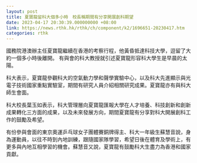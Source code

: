```yaml
---
layout: post
title: 夏寶龍留科大個多小時　校長稱期間有分享開展創科期望
date: 2023-04-17 20:30:39.000000000 +08:00
link: https://news.rthk.hk/rthk/ch/component/k2/1696651-20230417.htm
categories: rthk
---
```


國務院港澳辦主任夏寶龍繼續在香港的考察行程，他黃昏抵達科技大學，逗留了大約一個多小時後離開。 有與會的科大教授就引述夏寶龍形容科大學生是早晨的太陽。

科大表示，夏寶龍參觀科大的空氣動力學和聲學實驗中心，以及科大先進顯示與光電子技術國家重點實驗室，期間有研究人員介紹相關研究成果。夏寶龍亦有與科大師生會面。

科大校長葉玉如表示，科大管理層向夏寶龍匯報大學在人才培養、科技創新和創新成果轉化三方面的成果，以及未來發展方向，期間夏寶龍有分享對科大開展創科工作的鼓勵及希望。 

有份參與會面的東京奧運乒乓球女子團體賽銅牌得主、科大一年級生蘇慧音說，身為運動員，以往不時到內地訓練，跟隨國家隊學習，希望日後在體育及學術上，有更多與內地互相學習的機會。蘇慧音又說，夏寶龍有鼓勵科大生盡力為香港和國家貢獻。
